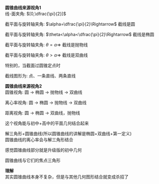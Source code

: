 **圆锥曲线来源视角1**  
线-面夹角: $[0,\dfrac{\pi}{2}]$  
  
截平面与旋转轴夹角: $\alpha=\dfrac{\pi}{2}\Rightarrow$ 截线是圆  
  
截平面与旋转轴夹角: $\theta<\alpha<\dfrac{\pi}{2}\Rightarrow$ 截线是椭圆  
  
截平面与旋转轴夹角: $\theta=\alpha\Rightarrow$ 截线是抛物线  
  
截平面与旋转轴夹角: $\theta>\alpha\Rightarrow$ 截线是双曲线  
  
特别的，当截面过圆锥定点时  
  
截线图形为: 点、一条直线、两条直线  
  
  
**圆锥曲线来源视角2**  
圆锥视角: 圆 $\to$ 椭圆 $\to$ 抛物线 $\to$ 双曲线  
  
离心率视角: 圆 $\to$ 椭圆 $\to$ 抛物线 $\to$ 双曲线  
  
距离视角: 圆 $\to$ 椭圆 $\to$ 双曲线，抛物线  
  
这个视角能与初中+高中的平面几何结合起来  
  
解三角形+圆锥曲线(所以圆锥曲线的讲解是椭圆+双曲线+第一定义)  
圆锥曲线的离心率会与解三角形结合  
  
感觉圆锥曲线部分就是升级版的初中几何  
  
圆锥曲线与它们的焦点三角形  
  
  
**理解**  
其实圆锥曲线本身不复杂，但是与其他几何图形结合就变成杀招了  

